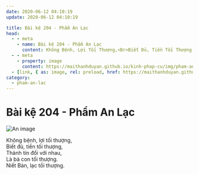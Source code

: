 ```yaml
---
date: 2020-06-12 04:10:19
update: 2020-06-12 04:10:19

title: Bài kệ 204 - Phẩm An Lạc
head:
  - - meta
    - name: Bài kệ 204 - Phẩm An Lạc
      content: Không Bệnh, Lợi Tối Thượng,<Br>Biết Đủ, Tiền Tối Thượng,<Br>Thành Tín Đối Với Nhau,<Br>Là Bà Con Tối Thượng.<Br>Niết Bàn, Lạc Tối Thượng.<Br>
  - - meta
    - property: image
      content: https://maithanhduyan.github.io/kinh-phap-cu/img/pham-an-lac/pham-an-lac-204.jpg
  - [link, { as: image, rel: preload, href: https://maithanhduyan.github.io/kinh-phap-cu/img/pham-an-lac/pham-an-lac-204.jpg }]
category:
  - pham-an-lac
---
```


# Bài kệ 204 - Phẩm An Lạc

![An image](/img/pham-an-lac/pham-an-lac-204.jpg)

Không bệnh, lợi tối thượng,<br>Biết đủ, tiền tối thượng,<br>Thành tín đối với nhau,<br>Là bà con tối thượng.<br>Niết Bàn, lạc tối thượng.<br>
